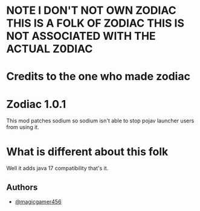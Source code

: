 
# NOTE I DON'T NOT OWN ZODIAC THIS IS A FOLK OF ZODIAC THIS IS NOT ASSOCIATED WITH THE ACTUAL Z0DIAC
# Credits to the one who made zodiac

# Zodiac 1.0.1

This mod patches sodium so sodium isn't able to stop pojav launcher users from using it.

# What is different about this folk
Well it adds java 17 compatibility that's it.


## Authors

- [@magicgamer456](https://www.github.com/magicgamer456)


